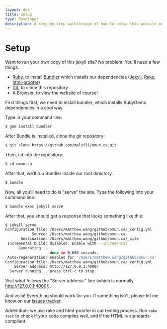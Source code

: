 ```yaml
---
layout: doc
title: Setup
type: Developer
description: A step-by-step walkthrough of how to setup this website on a local development machine.
---
```

# Setup

Want to run your own copy of this jekyll site? No problem. You'll need a few things:

* [Ruby](https://www.ruby-lang.org/en/), to install [Bundler](https://bundler.io/) which installs our dependencies ([Jekyll](https://jekyllrb.com), [Rake](https://ruby.github.io/rake/), [html-proofer](https://github.com/gjtorikian/html-proofer))
* [Git](https://git-scm.com/), to clone this repository
* A Browser, to view the website of course!

First things first, we need to install bundler, which installs RubyGems dependencies in a cool way.

Type in your command line:
```bash
$ gem install bundler
```

After Bundle is installed, clone the git repository:
```bash
$ git clone https://github.com/malsf21/omun.ca.git
```

Then, cd into the repository:
```bash
$ cd omun.ca
```

After that, we'll run Bundler inside our root directory.

```bash
$ bundle
```

Now, all you'll need to do is "serve" the site. Type the following into your command line:
```bash
$ bundle exec jekyll serve
```

After that, you should get a response that looks something like this:

```bash
$ jekyll serve
Configuration file: /Users/matthew.wang/github/omun.ca/_config.yml
            Source: /Users/matthew.wang/github/omun.ca
       Destination: /Users/matthew.wang/github/omun.ca/_site
 Incremental build: disabled. Enable with --incremental
      Generating...
                    done in 0.605 seconds.
 Auto-regeneration: enabled for '/Users/matthew.wang/github/omun.ca'
Configuration file: /Users/matthew.wang/github/omun.ca/_config.yml
    Server address: http://127.0.0.1:4000/
  Server running... press ctrl-c to stop.

```

Visit what follows the "Server address:" line (which is normally http://127.0.0.1:4000/).

And voila! Everything should work for you. If something isn't, please let me know on our [issues tracker](https://github.com/malsf21/omun.ca/issues).

Addendum: we use rake and html-proofer in our testing process. Run `rake test` to check if your code compiles well, and if the HTML is standards-compliant.
